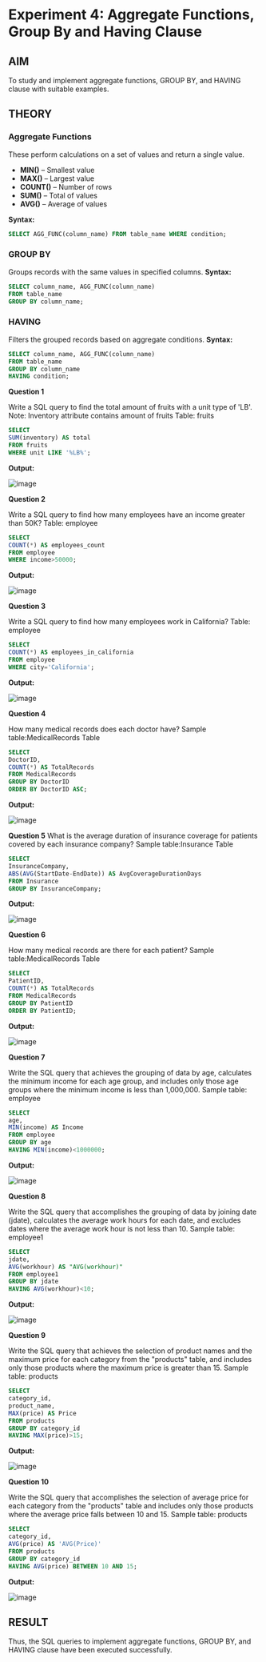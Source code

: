 # Experiment 4: Aggregate Functions, Group By and Having Clause

## AIM
To study and implement aggregate functions, GROUP BY, and HAVING clause with suitable examples.

## THEORY

### Aggregate Functions
These perform calculations on a set of values and return a single value.

- **MIN()** – Smallest value  
- **MAX()** – Largest value  
- **COUNT()** – Number of rows  
- **SUM()** – Total of values  
- **AVG()** – Average of values

**Syntax:**
```sql
SELECT AGG_FUNC(column_name) FROM table_name WHERE condition;
```
### GROUP BY
Groups records with the same values in specified columns.
**Syntax:**
```sql
SELECT column_name, AGG_FUNC(column_name)
FROM table_name
GROUP BY column_name;
```
### HAVING
Filters the grouped records based on aggregate conditions.
**Syntax:**
```sql
SELECT column_name, AGG_FUNC(column_name)
FROM table_name
GROUP BY column_name
HAVING condition;
```

**Question 1**

Write a SQL query to find the total amount of fruits with a unit type of 'LB'.
Note: Inventory attribute contains amount of fruits
Table: fruits

```sql
SELECT
SUM(inventory) AS total
FROM fruits
WHERE unit LIKE '%LB%';
```

**Output:**

![image](https://github.com/user-attachments/assets/0116cf71-124c-45cb-a4fa-3e2921725b75)

**Question 2**

Write a SQL query to find how many employees have an income greater than 50K?
Table: employee

```sql
SELECT
COUNT(*) AS employees_count
FROM employee
WHERE income>50000;
```

**Output:**

![image](https://github.com/user-attachments/assets/31ac50d2-9085-4ad7-868e-55ed26256912)

**Question 3**

Write a SQL query to find  how many employees work in California?
Table: employee

```sql
SELECT
COUNT(*) AS employees_in_california
FROM employee
WHERE city='California';
```

**Output:**

![image](https://github.com/user-attachments/assets/79637ac1-4e65-4d11-8ed6-734109ed37b7)

**Question 4**

How many medical records does each doctor have?
Sample table:MedicalRecords Table

```sql
SELECT
DoctorID,
COUNT(*) AS TotalRecords
FROM MedicalRecords
GROUP BY DoctorID
ORDER BY DoctorID ASC;
```

**Output:**

![image](https://github.com/user-attachments/assets/eae854bc-2a5d-40fc-aad0-a0786177bc99)

**Question 5**
What is the average duration of insurance coverage for patients covered by each insurance company?
Sample table:Insurance Table

```sql
SELECT
InsuranceCompany,
ABS(AVG(StartDate-EndDate)) AS AvgCoverageDurationDays
FROM Insurance
GROUP BY InsuranceCompany;
```

**Output:**

![image](https://github.com/user-attachments/assets/cd4c7aeb-31ca-4bfd-9440-b5b16a7401a5)

**Question 6**

How many medical records are there for each patient?
Sample table:MedicalRecords Table

```sql
SELECT
PatientID,
COUNT(*) AS TotalRecords
FROM MedicalRecords
GROUP BY PatientID
ORDER BY PatientID;
```

**Output:**

![image](https://github.com/user-attachments/assets/35c643a2-6a09-498d-ad86-06bd18cc9d7a)

**Question 7**

Write the SQL query that achieves the grouping of data by age, calculates the minimum income for each age group, and includes only those age groups where the minimum income is less than 1,000,000.
Sample table: employee

```sql
SELECT
age,
MIN(income) AS Income
FROM employee
GROUP BY age
HAVING MIN(income)<1000000;
```

**Output:**

![image](https://github.com/user-attachments/assets/e14f1a3b-6516-4fc9-83a3-4148ae6f22f6)

**Question 8**

Write the SQL query that accomplishes the grouping of data by joining date (jdate), calculates the average work hours for each date, and excludes dates where the average work hour is not less than 10.
Sample table: employee1

```sql
SELECT
jdate,
AVG(workhour) AS "AVG(workhour)"
FROM employee1
GROUP BY jdate
HAVING AVG(workhour)<10;
```

**Output:**

![image](https://github.com/user-attachments/assets/81e5fa74-f3ba-4255-9817-43c6514cc745)

**Question 9**

Write the SQL query that achieves the selection of product names and the maximum price for each category from the "products" table, and includes only those products where the maximum price is greater than 15.
Sample table: products

```sql
SELECT
category_id,
product_name,
MAX(price) AS Price
FROM products
GROUP BY category_id 
HAVING MAX(price)>15;
```

**Output:**

![image](https://github.com/user-attachments/assets/08b6605d-fcb7-4aa0-898d-5ca912bcbdf4)

**Question 10**

Write the SQL query that accomplishes the selection of average price for each category from the "products" table and includes only those products where the average price falls between 10 and 15.
Sample table: products

```sql
SELECT
category_id,
AVG(price) AS 'AVG(Price)'
FROM products
GROUP BY category_id
HAVING AVG(price) BETWEEN 10 AND 15;
```

**Output:**

![image](https://github.com/user-attachments/assets/cbae2ed5-e6eb-41b4-a4d2-aea7847693a7)

## RESULT
Thus, the SQL queries to implement aggregate functions, GROUP BY, and HAVING clause have been executed successfully.
